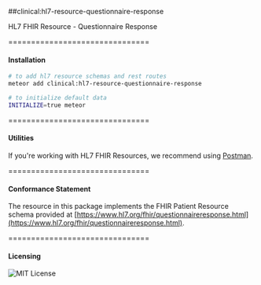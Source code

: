 ##clinical:hl7-resource-questionnaire-response

HL7 FHIR Resource - Questionnaire Response

===============================
#### Installation  

````bash
# to add hl7 resource schemas and rest routes
meteor add clinical:hl7-resource-questionnaire-response

# to initialize default data
INITIALIZE=true meteor
````

===============================
#### Utilities  

If you're working with HL7 FHIR Resources, we recommend using [Postman](https://chrome.google.com/webstore/detail/postman/fhbjgbiflinjbdggehcddcbncdddomop?hl=en).

===============================
#### Conformance Statement  

The resource in this package implements the FHIR Patient Resource schema provided at  [https://www.hl7.org/fhir/questionnaireresponse.html](https://www.hl7.org/fhir/questionnaireresponse.html).  

===============================
#### Licensing  

![MIT License](https://img.shields.io/badge/license-MIT-blue.svg)
